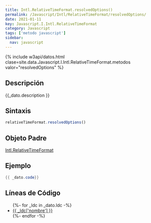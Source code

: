 ```yaml
---
title: Intl.RelativeTimeFormat.resolvedOptions()
permalink: /Javascript/Intl/RelativeTimeFormat/resolvedOptions/
date: 2021-01-11
key: Javascript.I.Intl.RelativeTimeFormat
category: Javascript
tags: ['metodo javascript']
sidebar: 
  nav: javascript
---
```


{% include w3api/datos.html clase=site.data.Javascript.I.Intl.RelativeTimeFormat.metodos valor="resolvedOptions" %}

## Descripción
{{_dato.description }}

## Sintaxis
~~~javascript
relativeTimeFormat.resolvedOptions()
~~~

## Objeto Padre
[Intl.RelativeTimeFormat](/Javascript/Intl/RelativeTimeFormat/)

## Ejemplo
~~~java
{{ _dato.code}}
~~~

## Líneas de Código
<ul>
{%- for _ldc in _dato.ldc -%}
   <li>
       <a href="{{_ldc['url'] }}">{{ _ldc['nombre'] }}</a>
   </li>
{%- endfor -%}
</ul>
